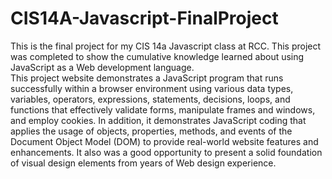# CIS14A-Javascript-FinalProject
This is the final project for my CIS 14a Javascript class at RCC.
This project was completed to show the cumulative knowledge learned about using JavaScript as a Web development language.  
This project website demonstrates a JavaScript program that runs successfully within a browser environment using various data types, variables, operators, expressions, statements, decisions, loops, and functions that effectively validate forms, manipulate frames and windows, and employ cookies. In addition, it demonstrates JavaScript coding that applies the usage of objects, properties, methods, and events of the Document Object Model (DOM) to provide real-world website features and enhancements. It also was a good opportunity to present a solid foundation of visual design elements from years of Web design experience.
